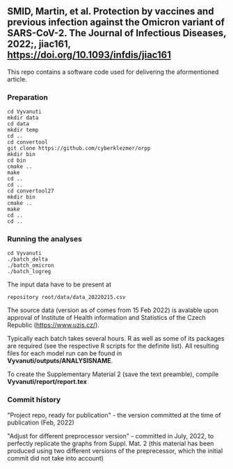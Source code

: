 ## SMID, Martin, et al. Protection by vaccines and previous infection against the Omicron variant of SARS-CoV-2. The Journal of Infectious Diseases, 2022;, jiac161, https://doi.org/10.1093/infdis/jiac161

This repo contains a software code used for delivering the aformentioned article. 

 
### Preparation 

```
cd Vyvanuti
mkdir data
cd data
mkdir temp
cd ..
cd convertool
git clone https://github.com/cyberklezmer/orpp
mkdir bin
cd bin
cmake .. 
make
cd ..
cd ..
cd convertool27
mkdir bin
cmake ..
make 
cd ..
cd ..
```


### Running the analyses
```
cd Vyvanuti
./batch_delta
./batch_omicron
./batch_logreg
```
The input data have to be present at 
```
repository root/data/data_20220215.csv
```
The source data (version as of comes from 15 Feb 2022) is avalable upon approval of Institute of Health information and Statistics of the Czech Republic (https://www.uzis.cz/). 

Typically each batch takes several hours. R as well as some of its packages are required (see the respective R scripts for the definite list). All resulting files for each model run can be found in **Vyvanuti/outputs/ANALYSISNAME**. 

To create the Supplementary Material 2 (save the text preamble), compile **Vyvanuti/report/report.tex**

### Commit history

"Project repo, ready for publication" - the version committed at the time of publication (Feb, 2022)

"Adjust for different preprocessor version" - committed in July, 2022, to perfectly replicate the graphs from Suppl. Mat. 2 (this material has been produced using two different versions of the preprecessor, which the initial commit did not take into account)
